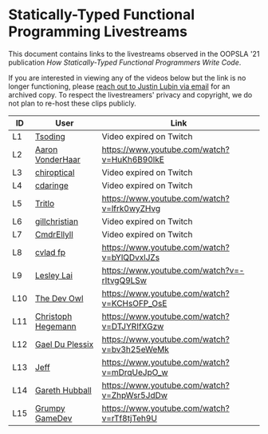 # Statically-Typed Functional Programming Livestreams

This document contains links to the livestreams observed in the OOPSLA '21
publication
_How Statically-Typed Functional Programmers Write Code_.

If you are interested in viewing any of the videos below but the link is no
longer functioning, please
[reach out to Justin Lubin via email](mailto:justinlubin@berkeley.edu)
for an archived copy. To respect the livestreamers' privacy and copyright, we
do not plan to re-host these clips publicly.


ID | User | Link
---|---|---
L1 | [Tsoding](https://www.twitch.tv/tsoding) | Video expired on Twitch
L2 | [Aaron VonderHaar](https://www.youtube.com/user/gruen0) | https://www.youtube.com/watch?v=HuKh6B90lkE
L3 | [chiroptical](https://www.twitch.tv/chiroptical) | Video expired on Twitch
L4 | [cdaringe](https://www.twitch.tv/cdaringe) | Video expired on Twitch
L5 | [Tritlo](https://www.twitch.tv/tritlo) | https://www.youtube.com/watch?v=lfrk0wyZHvg
L6 | [gillchristian](https://www.twitch.tv/gillchristian) | Video expired on Twitch
L7 | [CmdrEllyll](https://www.twitch.tv/cmdrellyll) | Video expired on Twitch
L8 | [cvlad fp](https://www.youtube.com/c/cvladfp) | https://www.youtube.com/watch?v=bYlQDvxlJZs
L9 | [Lesley Lai](https://www.youtube.com/channel/UCw6w2apOo7DuUoDz0vHAVxQ) | https://www.youtube.com/watch?v=-rItvgQ9LSw
L10 | [The Dev Owl](https://www.youtube.com/c/TheDevOwl) | https://www.youtube.com/watch?v=KCHsOFP_OsE
L11 | [Christoph Hegemann](https://www.youtube.com/c/ChristophHegemann) | https://www.youtube.com/watch?v=DTJYRIfXGzw
L12 | [Gael Du Plessix](https://www.youtube.com/c/GaelDuPlessix) | https://www.youtube.com/watch?v=bv3h25eWeMk
L13 | [Jeff](https://www.youtube.com/user/jschomay) | https://www.youtube.com/watch?v=mDrqUeJpO_w
L14 | [Gareth Hubball](https://www.youtube.com/channel/UC0B3TK74rxHImJcuSR9PkqQ) | https://www.youtube.com/watch?v=ZhpWsr5JdDw
L15 | [Grumpy GameDev](https://www.youtube.com/channel/UCfNlxHHR7Ucwspu_p9mepzw) | https://www.youtube.com/watch?v=rTf8tjTeh9U
